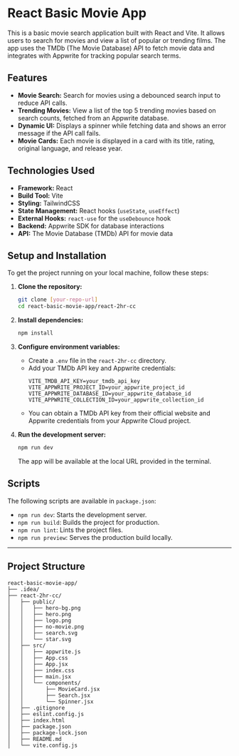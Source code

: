 # React Basic Movie App

This is a basic movie search application built with React and Vite. It allows users to search for movies and view a list of popular or trending films. The app uses the TMDb (The Movie Database) API to fetch movie data and integrates with Appwrite for tracking popular search terms.

## Features

  * **Movie Search:** Search for movies using a debounced search input to reduce API calls.
  * **Trending Movies:** View a list of the top 5 trending movies based on search counts, fetched from an Appwrite database.
  * **Dynamic UI:** Displays a spinner while fetching data and shows an error message if the API call fails.
  * **Movie Cards:** Each movie is displayed in a card with its title, rating, original language, and release year.

## Technologies Used

  * **Framework:** React
  * **Build Tool:** Vite
  * **Styling:** TailwindCSS
  * **State Management:** React hooks (`useState`, `useEffect`)
  * **External Hooks:** `react-use` for the `useDebounce` hook
  * **Backend:** Appwrite SDK for database interactions
  * **API:** The Movie Database (TMDb) API for movie data

## Setup and Installation

To get the project running on your local machine, follow these steps:

1.  **Clone the repository:**

    ```bash
    git clone [your-repo-url]
    cd react-basic-movie-app/react-2hr-cc
    ```

2.  **Install dependencies:**

    ```bash
    npm install
    ```

3.  **Configure environment variables:**

      * Create a `.env` file in the `react-2hr-cc` directory.
      * Add your TMDb API key and Appwrite credentials:
        ```env
        VITE_TMDB_API_KEY=your_tmdb_api_key
        VITE_APPWRITE_PROJECT_ID=your_appwrite_project_id
        VITE_APPWRITE_DATABASE_ID=your_appwrite_database_id
        VITE_APPWRITE_COLLECTION_ID=your_appwrite_collection_id
        ```
      * You can obtain a TMDb API key from their official website and Appwrite credentials from your Appwrite Cloud project.

4.  **Run the development server:**

    ```bash
    npm run dev
    ```

    The app will be available at the local URL provided in the terminal.

## Scripts

The following scripts are available in `package.json`:

  * `npm run dev`: Starts the development server.
  * `npm run build`: Builds the project for production.
  * `npm run lint`: Lints the project files.
  * `npm run preview`: Serves the production build locally.

-----

## Project Structure

```
react-basic-movie-app/
├── .idea/
├── react-2hr-cc/
│   ├── public/
│   │   ├── hero-bg.png
│   │   ├── hero.png
│   │   ├── logo.png
│   │   ├── no-movie.png
│   │   ├── search.svg
│   │   └── star.svg
│   ├── src/
│   │   ├── appwrite.js
│   │   ├── App.css
│   │   ├── App.jsx
│   │   ├── index.css
│   │   ├── main.jsx
│   │   └── components/
│   │       ├── MovieCard.jsx
│   │       ├── Search.jsx
│   │       └── Spinner.jsx
│   ├── .gitignore
│   ├── eslint.config.js
│   ├── index.html
│   ├── package.json
│   ├── package-lock.json
│   ├── README.md
│   └── vite.config.js
```
